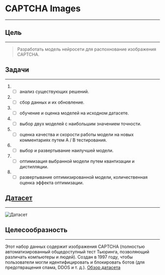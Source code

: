 # CAPTCHA Images
____
## Цель
____
> Разработать модель нейросети для распохнование изображения CAPTCHA. 
## Задачи
____
1. - [ ] анализ существующих решений.
2. - [ ] сбор данных и их обновление.
3. - [ ] обучение и оценка моделей на исходном датасете.
4. - [ ] выбор двух моделей с наибольшим значением точности.
5. - [ ] оценка качества и скорости работы модели на новых комментариях путем A / B тестирования.
6. - [ ] выбор и развертывание наилучшей модели.
7. - [ ] оптимизация выбранной модели путем квантизации и дистилляции.
8. - [ ] развертывание оптимизированной модели, количественная оценка эффекта оптимизации.
## [Датасет]([https://www.kaggle.com/datasets/rohitgr/wikitext](https://www.kaggle.com/datasets/fournierp/captcha-version-2-images))
____
![Датасет]()

## Целесообразность
____
Этот набор данных содержит изображения CAPTCHA (полностью автоматизированный общедоступный тест Тьюринга, позволяющий различать компьютеры и людей). Создан в 1997 году, чтобы пользователи могли идентифицировать и блокировать ботов (для предотвращения спама, DDOS и т. д.).
[Обзор датасета](https://www.researchgate.net/publication/248380891_captcha_dataset)
